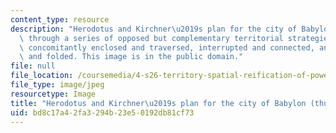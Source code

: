 ```yaml
---
content_type: resource
description: "Herodotus and Kirchner\u2019s plan for the city of Babylon is articulated\
  \ through a series of opposed but complementary territorial strategies: space is\
  \ concomitantly enclosed and traversed, interrupted and connected, and flattened\
  \ and folded. This image is in the public domain."
file: null
file_location: /coursemedia/4-s26-territory-spatial-reification-of-power-spring-2016/bd8c17a42fa3294b23e50192db81cf73_4-s26s16-th.jpg
file_type: image/jpeg
resourcetype: Image
title: "Herodotus and Kirchner\u2019s plan for the city of Babylon (thumbnail)"
uid: bd8c17a4-2fa3-294b-23e5-0192db81cf73
---
```

